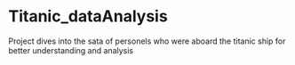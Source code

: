 # Titanic_dataAnalysis
Project dives into the sata of personels who were aboard the titanic ship for better understanding and analysis
